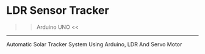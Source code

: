 # LDR Sensor Tracker

>> Arduino UNO <<
************************
Automatic Solar Tracker System Using Arduino, LDR And Servo Motor

